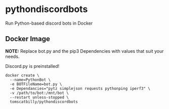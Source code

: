 # pythondiscordbots
Run Python-based discord bots in Docker

<h2> Docker Image</h2>
<strong>NOTE:</strong> Replace bot.py and the pip3 Dependencies with values that suit your needs.

Discord.py is preinstalled!


```
docker create \
  --name=PythonBot \
  -e BOTFileName=bot.py \
  -e Dependancies="pytz simplejson requests pythonping iperf3" \
  -v /path/to/bot:/mnt/bot \
  --restart unless-stopped \
  tomscatbilly/pythondiscordbots
```

